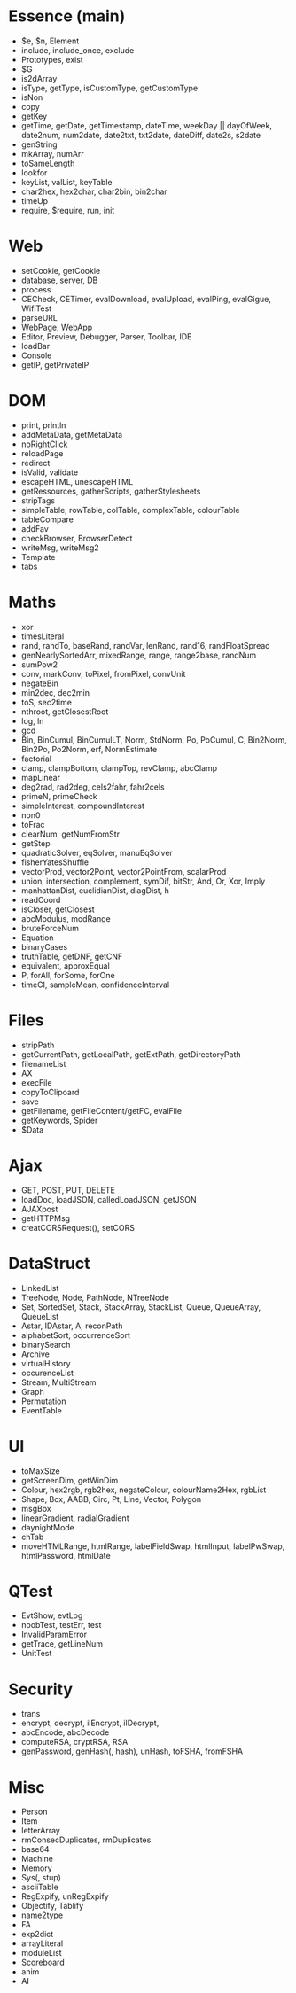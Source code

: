 # Essence (main)
- $e, $n, Element
- include, include_once, exclude
- Prototypes, exist
- $G
- is2dArray
- isType, getType, isCustomType, getCustomType
- isNon
- copy
- getKey
- getTime, getDate, getTimestamp, dateTime, weekDay || dayOfWeek, date2num, num2date, date2txt, txt2date, dateDiff, date2s, s2date
- genString
- mkArray, numArr
- toSameLength
- lookfor
- keyList, valList, keyTable
- char2hex, hex2char, char2bin, bin2char
- timeUp
- require, $require, run, init

# Web
- setCookie, getCookie
- database, server, DB
- process
- CECheck, CETimer, evalDownload, evalUpload, evalPing, evalGigue, WifiTest
- parseURL
- WebPage, WebApp
- Editor, Preview, Debugger, Parser, Toolbar, IDE
- loadBar
- Console
- getIP, getPrivateIP

# DOM
- print, println
- addMetaData, getMetaData
- noRightClick
- reloadPage
- redirect
- isValid, validate
- escapeHTML, unescapeHTML
- getRessources, gatherScripts, gatherStylesheets
- stripTags
- simpleTable, rowTable, colTable, complexTable, colourTable
- tableCompare
- addFav
- checkBrowser, BrowserDetect
- writeMsg, writeMsg2
- Template
- tabs

# Maths
- xor
- timesLiteral
- rand, randTo, baseRand, randVar, lenRand, rand16, randFloatSpread
- genNearlySortedArr, mixedRange, range, range2base, randNum
- sumPow2
- conv, markConv, toPixel, fromPixel, convUnit
- negateBin
- min2dec, dec2min
- toS, sec2time
- nthroot, getClosestRoot
- log, ln
- gcd
- Bin, BinCumul, BinCumulLT, Norm, StdNorm, Po, PoCumul, C, Bin2Norm, Bin2Po, Po2Norm, erf, NormEstimate
- factorial
- clamp, clampBottom, clampTop, revClamp, abcClamp
- mapLinear
- deg2rad, rad2deg, cels2fahr, fahr2cels
- primeN, primeCheck
- simpleInterest, compoundInterest
- non0
- toFrac
- clearNum, getNumFromStr
- getStep
- quadraticSolver, eqSolver, manuEqSolver
- fisherYatesShuffle
- vectorProd, vector2Point, vector2PointFrom, scalarProd
- union, intersection, complement, symDif, bitStr, And, Or, Xor, Imply
- manhattanDist, euclidianDist, diagDist, h
- readCoord
- isCloser, getClosest
- abcModulus, modRange
- bruteForceNum
- Equation
- binaryCases
- truthTable, getDNF, getCNF
- equivalent, approxEqual
- P, forAll, forSome, forOne
- timeCI, sampleMean, confidenceInterval

# Files
- stripPath
- getCurrentPath, getLocalPath, getExtPath, getDirectoryPath
- filenameList
- AX
- execFile
- copyToClipoard
- save
- getFilename, getFileContent/getFC, evalFile
- getKeywords, Spider
- $Data

# Ajax
- GET, POST, PUT, DELETE
- loadDoc, loadJSON, calledLoadJSON, getJSON
- AJAXpost
- getHTTPMsg
- creatCORSRequest(), setCORS

# DataStruct
- LinkedList
- TreeNode, Node, PathNode, NTreeNode
- Set, SortedSet, Stack, StackArray, StackList, Queue, QueueArray, QueueList
- Astar, IDAstar, A, reconPath
- alphabetSort, occurrenceSort
- binarySearch
- Archive
- virtualHistory
- occurenceList
- Stream, MultiStream
- Graph
- Permutation
- EventTable

# UI
- toMaxSize
- getScreenDim, getWinDim
- Colour, hex2rgb, rgb2hex, negateColour, colourName2Hex, rgbList
- Shape, Box, AABB, Circ, Pt, Line, Vector, Polygon
- msgBox
- linearGradient, radialGradient
- daynightMode
- chTab
- moveHTMLRange, htmlRange, labelFieldSwap, htmlInput, labelPwSwap, htmlPassword, htmlDate

# QTest
- EvtShow, evtLog
- noobTest, testErr, test
- InvalidParamError
- getTrace, getLineNum
- UnitTest

# Security
- trans
- encrypt, decrypt, ilEncrypt, ilDecrypt, 
- abcEncode, abcDecode
- computeRSA, cryptRSA, RSA
- genPassword, genHash(, hash), unHash, toFSHA, fromFSHA

# Misc
- Person
- Item
- letterArray
- rmConsecDuplicates, rmDuplicates
- base64
- Machine
- Memory
- Sys(, stup)
- asciiTable
- RegExpify, unRegExpify
- Objectify, Tablify
- name2type
- FA
- exp2dict
- arrayLiteral
- moduleList
- Scoreboard
- anim
- AI